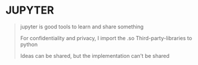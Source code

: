 # JUPYTER

> jupyter is good tools to learn and share something
>
> For confidentiality and privacy, I import the .so Third-party-libraries to python
>
> Ideas can be shared, but the implementation can't be shared
